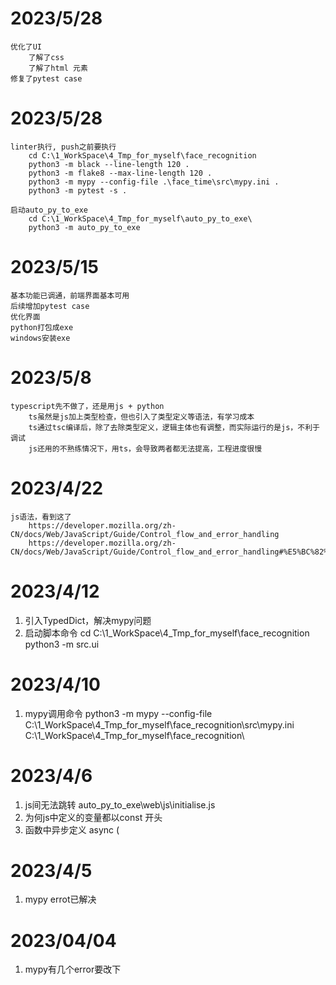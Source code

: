# 2023/5/28
    优化了UI
        了解了css
        了解了html 元素
    修复了pytest case
# 2023/5/28
    linter执行, push之前要执行
        cd C:\1_WorkSpace\4_Tmp_for_myself\face_recognition
        python3 -m black --line-length 120 .
        python3 -m flake8 --max-line-length 120 .
        python3 -m mypy --config-file .\face_time\src\mypy.ini .
        python3 -m pytest -s .

    启动auto_py_to_exe
        cd C:\1_WorkSpace\4_Tmp_for_myself\auto_py_to_exe\
        python3 -m auto_py_to_exe
# 2023/5/15
    基本功能已调通，前端界面基本可用
    后续增加pytest case
    优化界面
    python打包成exe
    windows安装exe

# 2023/5/8
    typescript先不做了，还是用js + python
        ts虽然是js加上类型检查，但也引入了类型定义等语法，有学习成本
        ts通过tsc编译后，除了去除类型定义，逻辑主体也有调整，而实际运行的是js，不利于调试
        js还用的不熟练情况下，用ts，会导致两者都无法提高，工程进度很慢

# 2023/4/22
    js语法，看到这了
        https://developer.mozilla.org/zh-CN/docs/Web/JavaScript/Guide/Control_flow_and_error_handling
        https://developer.mozilla.org/zh-CN/docs/Web/JavaScript/Guide/Control_flow_and_error_handling#%E5%BC%82%E5%B8%B8%E7%B1%BB%E5%9E%8B

# 2023/4/12
1. 引入TypedDict，解决mypy问题
2. 启动脚本命令
    cd C:\1_WorkSpace\4_Tmp_for_myself\face_recognition
    python3 -m src.ui


# 2023/4/10
1. mypy调用命令
    python3 -m mypy --config-file C:\1_WorkSpace\4_Tmp_for_myself\face_recognition\src\mypy.ini C:\1_WorkSpace\4_Tmp_for_myself\face_recognition\

# 2023/4/6
1. js间无法跳转 auto_py_to_exe\web\js\initialise.js
2. 为何js中定义的变量都以const 开头
3. 函数中异步定义
    async (

# 2023/4/5
1. mypy errot已解决

# 2023/04/04
1. mypy有几个error要改下
